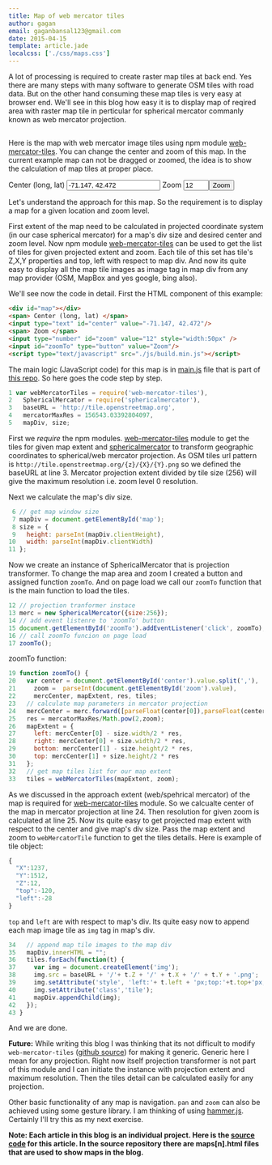 ```yaml
---
title: Map of web mercator tiles
author: gagan
email: gaganbansal123@gmail.com
date: 2015-04-15
template: article.jade
localcss: ['./css/maps.css']
---
```

A lot of processing is required to create raster map tiles at back end. Yes there are many steps with many software to generate OSM tiles with road data. But on the other hand consuming these map tiles is very easy at browser end. We'll see in this blog how easy it is to display map of reqired area with raster map tile in perticular for spherical mercator commanly known as web mercator projection. 

## 
 
Here is the map with web mercator image tiles using npm module [web-mercator-tiles][1]. You can change the center and zoom of this map. In the current example map can not be dragged or zoomed, the idea is to show the calculation of map tiles at proper place.

<div id="map"></div>
<span> Center (long, lat) </span><input type="text" id="center" value="-71.147, 42.472"/>
<span> Zoom </span> <input type="number" id="zoom" value="12" style="width:50px" /><input id="zoomTo" type="button" value="Zoom"/>
<script type="text/javascript" src="./js/build.js"></script>

Let's understand the approach for this map. So the requirement is to display a map for a given location and zoom level. 

First extent of the map need to be calculated in projected coordinate system (in our case spherical mercator) for a map's div size and desired center and zoom level. Now npm module [web-mercator-tiles][1] can be used to get the list of tiles for given projected extent and zoom. Each tile of this set has tile's Z,X,Y properties and top, left with respect to map div. And now its quite easy to display all the map tile images as image tag in map div from any map provider (OSM, MapBox and yes google, bing also).

We'll see now the code in detail. First the HTML component of this example:

```html
<div id="map"></div>
<span> Center (long, lat) </span>
<input type="text" id="center" value="-71.147, 42.472"/>
<span> Zoom </span> 
<input type="number" id="zoom" value="12" style="width:50px" />
<input id="zoomTo" type="button" value="Zoom"/>
<script type="text/javascript" src="./js/build.min.js"></script>
```

The main logic (JavaScript code) for this map is in [main.js][3] file that is part of [this repo][2]. So here goes the code step by step.

```javascript
1 var webMercatorTiles = require('web-mercator-tiles'),
2   SphericalMercator = require('sphericalmercator'),
3   baseURL = 'http://tile.openstreetmap.org',
4   mercatorMaxRes = 156543.03392804097,
5   mapDiv, size;
```

First we _require_ the npm modules. [web-mercator-tiles][1] module to get the tiles for given map extent and [sphericalmercator][4] to transform geographic coordinates to spherical/web mercator projection. As OSM tiles url pattern is `http://tile.openstreetmap.org/{z}/{X}/{Y}.png` so we defined the baseURL at line 3. Mercator projection extent divided by tile size (256) will give the maximum resolution i.e. zoom level 0 resolution.

Next we calculate the map's div size.

```javascript
 6 // get map window size
 7 mapDiv = document.getElementById('map');
 8 size = {
 9   height: parseInt(mapDiv.clientHeight),
10   width: parseInt(mapDiv.clientWidth)
11 };
```

Now we create an instance of SphericalMercator that is projection transformer. To change the map area and zoom I created a button and assigned function `zoomTo`. And on page load we call our `zoomTo` function that is the main function to load the tiles. 

```javascript
12 // projection tranformer instace
13 merc = new SphericalMercator({size:256});
14 // add event listenre to 'zoomTo' button
15 document.getElementById('zoomTo').addEventListener('click', zoomTo);
16 // call zoomTo funcion on page load
17 zoomTo();
```

zoomTo function:
 
```javascript
19 function zoomTo() {
20   var center = document.getElementById('center').value.split(','),
21     zoom =  parseInt(document.getElementById('zoom').value),
22     mercCenter, mapExtent, res, tiles;
23   // calculate map parameters in mercator projection
24   mercCenter = merc.forward([parseFloat(center[0]),parseFloat(center[1])]);
25   res = mercatorMaxRes/Math.pow(2,zoom);
26   mapExtent = {
27     left: mercCenter[0] - size.width/2 * res,
28     right: mercCenter[0] + size.width/2 * res,
29     bottom: mercCenter[1] - size.height/2 * res,
30     top: mercCenter[1] + size.height/2 * res
31   };
32   // get map tiles list for our map extent
33   tiles = webMercatorTiles(mapExtent, zoom);
```

As we discussed in the approach extent (web/spehrical mercator) of the map is required for [web-mercator-tiles][1] module. So we calcualte center of the map in mercator projection at line 24. Then resolution for given zoom is calculated at line 25. Now its quite easy to get projected map extent with respect to the center and give map's div size. Pass the map extent and zoom to `webMercatorTile` function to get the tiles details. Here is example of tile object:

```javascript
{
  "X":1237,
  "Y":1512,
  "Z":12,
  "top":-120,
  "left":-28
}
```

`top` and `left` are with respect to map's div. Its quite easy now to append each map image tile as `img` tag in map's div.

```javascript
34   // append map tile images to the map div
35   mapDiv.innerHTML = "";
36   tiles.forEach(function(t) {
37     var img = document.createElement('img');
38     img.src = baseURL + '/'+ t.Z + '/' + t.X + '/' + t.Y + '.png';
39     img.setAttribute('style', 'left:'+ t.left + 'px;top:'+t.top+'px;');
40     img.setAttribute('class','tile');
41     mapDiv.appendChild(img);
42   });
43 }
```

And we are done.

**Future:** While writing this blog I was thinking that its not difficult to modify `web-mercator-tiles` ([github source][2]) for making it generic. Generic here I mean for any projection. Right  now itself projection transformer is not part of this module and I can initiate the instance with  projection extent and maximum resolution. Then the tiles detail can be calculated easily for any projection. 

Other basic functionality of any map is navigation. `pan` and `zoom` can also be achieved using some gesture library. I am thinking of using [hammer.js][6]. Certainly I'll try this as my next exercise.

**Note: Each article in this blog is an individual project. Here is the [source code][5] for this article. In the source repository there are maps[n].html files that are used to show maps in the blog.**

[1]: https://www.npmjs.com/package/web-mercator-tiles
[2]: http://github.com/gagan-bansal/web-mercator-tiles
[3]: https://github.com/maps-on-blackboard/web-mercator-tiles-map/blob/master/js/main.js
[4]: https://www.npmjs.com/package/sphericalmercator
[5]: https://github.com/maps-on-blackboard/web-mercator-tiles-map
[6]: http://hammerjs.github.io/
